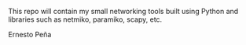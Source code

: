 This repo will contain my small networking tools built using Python and libraries such as netmiko, paramiko, scapy, etc.

Ernesto Peña
